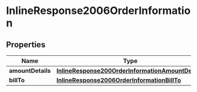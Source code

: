 
# InlineResponse2006OrderInformation

## Properties
Name | Type | Description | Notes
------------ | ------------- | ------------- | -------------
**amountDetails** | [**InlineResponse200OrderInformationAmountDetails**](InlineResponse200OrderInformationAmountDetails.md) |  |  [optional]
**billTo** | [**InlineResponse2006OrderInformationBillTo**](InlineResponse2006OrderInformationBillTo.md) |  |  [optional]



